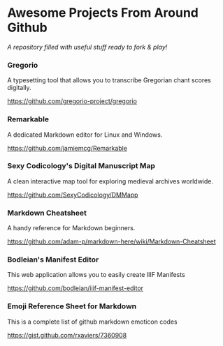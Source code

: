 # Awesome Projects From Around Github
_A repository filled with useful stuff ready to fork & play!_


### Gregorio
A typesetting tool that allows you to transcribe Gregorian chant scores digitally.

https://github.com/gregorio-project/gregorio


### Remarkable
A dedicated Markdown editor for Linux and Windows.

https://github.com/jamiemcg/Remarkable


### Sexy Codicology's Digital Manuscript Map
A clean interactive map tool for exploring medieval archives worldwide.

https://github.com/SexyCodicology/DMMapp


### Markdown Cheatsheet
A handy reference for Markdown beginners.

https://github.com/adam-p/markdown-here/wiki/Markdown-Cheatsheet


### Bodleian's Manifest Editor
This web application allows you to easily create IIIF Manifests

https://github.com/bodleian/iiif-manifest-editor


### Emoji Reference Sheet for Markdown
This is a complete list of github markdown emoticon codes

https://gist.github.com/rxaviers/7360908
